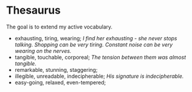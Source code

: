 # Thesaurus

The goal is to extend my active vocabulary.

- exhausting, tiring, wearing; _I find her exhausting - she never stops talking. Shopping can be very tiring. Constant noise can be very wearing on the nerves._
- tangible, touchable, corporeal; _The tension between them was almost tangible._
- remarkable, stunning, staggering;
- illegible, unreadable, indecipherable; _His signature is indecipherable._
- easy-going, relaxed, even-tempered;
